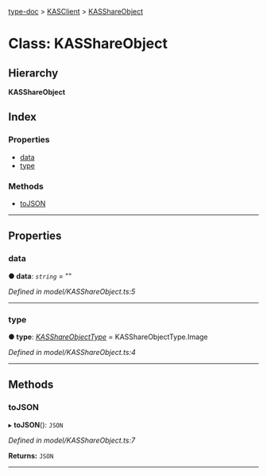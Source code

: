 [type-doc](../README.md) > [KASClient](../modules/kasclient.md) > [KASShareObject](../classes/kasclient.kasshareobject.md)

# Class: KASShareObject

## Hierarchy

**KASShareObject**

## Index

### Properties

* [data](kasclient.kasshareobject.md#data)
* [type](kasclient.kasshareobject.md#type)

### Methods

* [toJSON](kasclient.kasshareobject.md#tojson)

---

## Properties

<a id="data"></a>

###  data

**● data**: *`string`* = ""

*Defined in model/KASShareObject.ts:5*

___
<a id="type"></a>

###  type

**● type**: *[KASShareObjectType](../enums/kasclient.kasshareobjecttype.md)* =  KASShareObjectType.Image

*Defined in model/KASShareObject.ts:4*

___

## Methods

<a id="tojson"></a>

###  toJSON

▸ **toJSON**(): `JSON`

*Defined in model/KASShareObject.ts:7*

**Returns:** `JSON`

___

